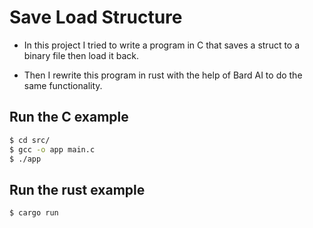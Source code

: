 # Save Load Structure

- In this project I tried to write a program in C that saves a struct to a binary file then load it back.

- Then I rewrite this program in rust with the help of Bard AI to do the same functionality.

## Run the C example

```sh
$ cd src/
$ gcc -o app main.c
$ ./app
```

## Run the rust example

```sh
$ cargo run
```
